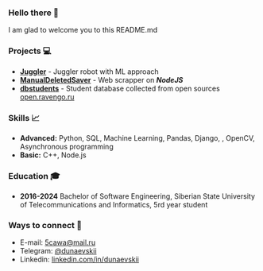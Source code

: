 ### Hello there 👋
I am glad to welcome you to this README.md
### Projects 💻
- **[Juggler](https://github.com/GlidingRaven/Juggler)** - Juggler robot with ML approach
- **[ManualDeletedSaver](https://github.com/GlidingRaven/ManualDeletedSaver)** - Web scrapper on ***NodeJS***
- **[dbstudents](https://github.com/GlidingRaven/dbstudents)** - Student database collected from open sources [open.ravengo.ru](https://open.ravengo.ru/)
### Skills 📈
- **Advanced:** Python, SQL, Machine Learning, Pandas, Django, , OpenCV, Asynchronous programming
- **Basic:** C++, Node.js
### Education 🎓
- **2016-2024** Bachelor of Software Engineering, Siberian State University of Telecommunications and Informatics, 5rd year student
### Ways to connect 🤙
- E-mail: [5cawa@mail.ru](mailto:5cawa@mail.ru)
- Telegram: [@dunaevskii](https://t.me/dunaevskii)
- Linkedin: [linkedin.com/in/dunaevskii](https://www.linkedin.com/in/dunaevskii/)
